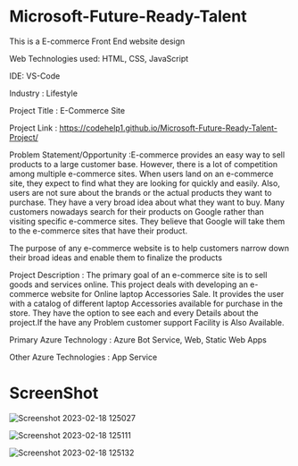 # Microsoft-Future-Ready-Talent

This is a E-commerce Front End website design 

Web Technologies used: HTML, CSS, JavaScript 

IDE: VS-Code  

Industry : Lifestyle 

Project Title : E-Commerce Site 

Project Link : https://codehelp1.github.io/Microsoft-Future-Ready-Talent-Project/

Problem Statement/Opportunity :E-commerce provides an easy way to sell products to a large customer base. However, there is a lot of competition among multiple e-commerce sites. When users land on an e-commerce site, they expect to find what they are looking for quickly and easily. Also, users are not sure about the brands or the actual products they want to purchase. They have a very broad idea about what they want to buy. Many customers nowadays search for their products on Google rather than visiting specific e-commerce sites. They believe that Google will take them to the e-commerce sites that have their product.

The purpose of any e-commerce website is to help customers narrow down their broad ideas and enable them to finalize the products

Project Description : The primary goal of an e-commerce site is to sell goods and services online. This project deals with developing an e-commerce website for Online laptop Accessories  Sale. It provides the user with a catalog of different laptop Accessories available for purchase in the store. They have the option to see each and every Details about the project.If the have any Problem customer support Facility is Also Available.

Primary Azure Technology : Azure Bot Service, Web, Static Web Apps 

Other Azure Technologies : App Service


# ScreenShot
![Screenshot 2023-02-18 125027](https://user-images.githubusercontent.com/113056235/219847726-9e753779-1148-4e5a-8a4f-6a71634eb90a.png)

![Screenshot 2023-02-18 125111](https://user-images.githubusercontent.com/113056235/219847794-abad3854-05f8-4835-b431-7cdb0ab87111.png)

![Screenshot 2023-02-18 125132](https://user-images.githubusercontent.com/113056235/219847973-45cf9f10-fef9-42f8-9036-130d74c73626.png)
